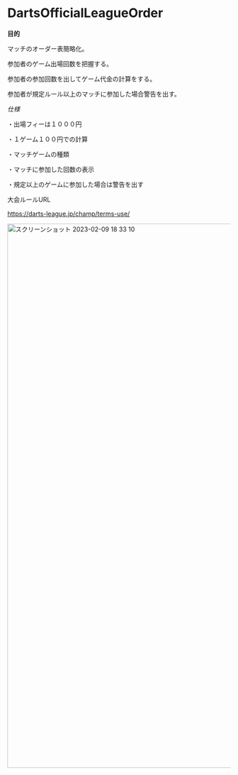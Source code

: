 # DartsOfficialLeagueOrder

**目的**

マッチのオーダー表簡略化。

参加者のゲーム出場回数を把握する。

参加者の参加回数を出してゲーム代金の計算をする。

参加者が規定ルール以上のマッチに参加した場合警告を出す。

*仕様*

・出場フィーは１０００円

・１ゲーム１００円での計算

・マッチゲームの種類

・マッチに参加した回数の表示

・規定以上のゲームに参加した場合は警告を出す

大会ルールURL

https://darts-league.jp/champ/terms-use/

<img width="1227" alt="スクリーンショット 2023-02-09 18 33 10" src="https://user-images.githubusercontent.com/107293947/217779575-f10f8eda-a888-4608-9c25-c0f4b166fc6d.png">

